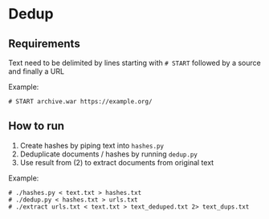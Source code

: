 # Dedup

## Requirements

Text need to be delimited by lines starting with `# START` followed by a source and finally a URL

Example:

`# START archive.war https://example.org/`

## How to run

1. Create hashes by piping text into `hashes.py`
2. Deduplicate documents / hashes by running `dedup.py`
3. Use result from (2) to extract documents from original text

Example:

```
# ./hashes.py < text.txt > hashes.txt
# ./dedup.py < hashes.txt > urls.txt
# ./extract urls.txt < text.txt > text_deduped.txt 2> text_dups.txt
```
